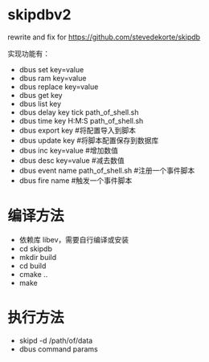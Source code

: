 # skipdbv2
rewrite and fix for https://github.com/stevedekorte/skipdb

实现功能有：

* dbus set key=value
* dbus ram key=value
* dbus replace key=value
* dbus get key
* dbus list key
* dbus delay key tick path_of_shell.sh
* dbus time key H:M:S path_of_shell.sh
* dbus export key #将配置导入到脚本
* dbus update key #将脚本配置保存到数据库
* dbus inc key=value #增加数值
* dbus desc key=value #减去数值
* dbus event name path_of_shell.sh #注册一个事件脚本
* dbus fire name #触发一个事件脚本

# 编译方法
* 依赖库 libev，需要自行编译或安装
* cd skipdb
* mkdir build
* cd build
* cmake ..
* make

# 执行方法
* skipd -d /path/of/data
* dbus command params
